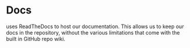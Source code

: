 #  Docs

 uses ReadTheDocs to host our documentation.  This allows us to keep our docs in the repository, without the various limitations that come with the built in GitHub repo wiki.

